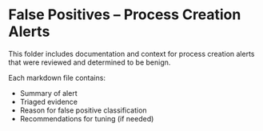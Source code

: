 # False Positives – Process Creation Alerts

This folder includes documentation and context for process creation alerts that were reviewed and determined to be benign.

Each markdown file contains:
- Summary of alert
- Triaged evidence
- Reason for false positive classification
- Recommendations for tuning (if needed)
